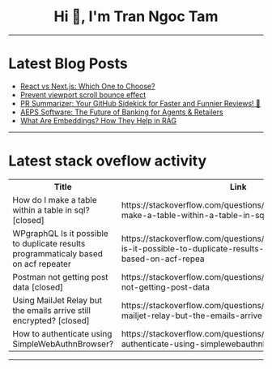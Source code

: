 <h1 align="center">Hi 👋, I'm Tran Ngoc Tam</h1>

---

# Latest Blog Posts 
<!-- BLOG-POST-LIST:START -->
- [React vs Next.js: Which One to Choose?](https://dev.to/raajaryan/react-vs-nextjs-which-one-to-choose-p57)
- [Prevent viewport scroll bounce effect](https://dev.to/devy/prevent-viewport-scroll-bounce-effect-30d5)
- [PR Summarizer: Your GitHub Sidekick for Faster and Funnier Reviews! 🎉](https://dev.to/bansikah/pr-summarizer-your-github-sidekick-for-faster-and-funnier-reviews-1635)
- [AEPS Software: The Future of Banking for Agents &amp; Retailers](https://dev.to/ankit_vijayvargiya_50b613/aeps-software-the-future-of-banking-for-agents-retailers-1if6)
- [What Are Embeddings? How They Help in RAG](https://dev.to/shaheryaryousaf/what-are-embeddings-how-they-help-in-rag-2l1k)
<!-- BLOG-POST-LIST:END -->

---

# Latest stack oveflow activity
<table>
  <tr><th>Title</th><th>Link</th></tr>
  <!-- STACKOVERFLOW:START --><tr><td>How do I make a table within a table in sql? [closed]</td><td>https://stackoverflow.com/questions/79500867/how-do-i-make-a-table-within-a-table-in-sql</td></tr><tr><td>WPgraphQL Is it possible to duplicate results programmaticaly based on acf repeater</td><td>https://stackoverflow.com/questions/79500563/wpgraphql-is-it-possible-to-duplicate-results-programmaticaly-based-on-acf-repea</td></tr><tr><td>Postman not getting post data [closed]</td><td>https://stackoverflow.com/questions/79500448/postman-not-getting-post-data</td></tr><tr><td>Using MailJet Relay but the emails arrive still encrypted? [closed]</td><td>https://stackoverflow.com/questions/79500446/using-mailjet-relay-but-the-emails-arrive-still-encrypted</td></tr><tr><td>How to authenticate using SimpleWebAuthnBrowser?</td><td>https://stackoverflow.com/questions/79500409/how-to-authenticate-using-simplewebauthnbrowser</td></tr><!-- STACKOVERFLOW:END -->
</table>

---



